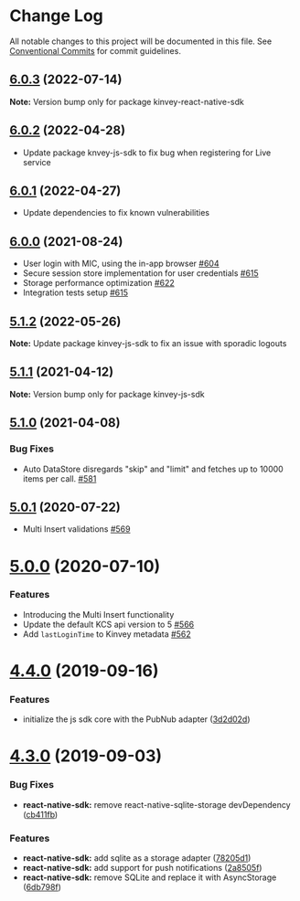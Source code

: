 # Change Log

All notable changes to this project will be documented in this file.
See [Conventional Commits](https://conventionalcommits.org) for commit guidelines.

## [6.0.3](https://github.com/Kinvey/js-sdk/compare/kinvey-react-native-sdk@6.0.2...kinvey-react-native-sdk@6.0.3) (2022-07-14)

**Note:** Version bump only for package kinvey-react-native-sdk





## [6.0.2](https://github.com/Kinvey/js-sdk/compare/kinvey-react-native-sdk@6.0.1...kinvey-react-native-sdk@6.0.2) (2022-04-28)

* Update package knvey-js-sdk to fix bug when registering for Live service





## [6.0.1](https://github.com/Kinvey/js-sdk/compare/kinvey-react-native-sdk@6.0.0...kinvey-react-native-sdk@6.0.1) (2022-04-27)

* Update dependencies to fix known vulnerabilities





## [6.0.0](https://github.com/Kinvey/js-sdk/compare/kinvey-react-native-sdk@5.1.1...kinvey-react-native-sdk@6.0.0) (2021-08-24)

- User login with MIC, using the in-app browser [#604](https://github.com/Kinvey/js-sdk/pull/604)
- Secure session store implementation for user credentials [#615](https://github.com/Kinvey/js-sdk/pull/615)
- Storage performance optimization [#622](https://github.com/Kinvey/js-sdk/pull/622)
- Integration tests setup [#615](https://github.com/Kinvey/js-sdk/pull/615)





## [5.1.2](https://github.com/Kinvey/js-sdk/compare/kinvey-react-native-sdk@5.1.1...kinvey-react-native-sdk@5.1.2) (2022-05-26)

**Note:** Update package kinvey-js-sdk to fix an issue with sporadic logouts





## [5.1.1](https://github.com/Kinvey/js-sdk/compare/kinvey-react-native-sdk@5.1.0...kinvey-react-native-sdk@5.1.1) (2021-04-12)

**Note:** Version bump only for package kinvey-js-sdk





## [5.1.0](https://github.com/Kinvey/js-sdk/compare/kinvey-react-native-sdk@5.0.1...kinvey-react-native-sdk@5.1.0) (2021-04-08)


### Bug Fixes

* Auto DataStore disregards "skip" and "limit" and fetches up to 10000 items per call. [#581](https://github.com/Kinvey/js-sdk/pull/581)





## [5.0.1](https://github.com/Kinvey/js-sdk/compare/kinvey-react-native-sdk@5.0.0...kinvey-react-native-sdk@5.0.1) (2020-07-22)

- Multi Insert validations [#569](https://github.com/Kinvey/js-sdk/pull/569)





# [5.0.0](https://github.com/Kinvey/js-sdk/compare/kinvey-react-native-sdk@4.2.5...kinvey-react-native-sdk@5.0.0) (2020-07-10)


### Features

* Introducing the Multi Insert functionality
* Update the default KCS api version to 5 [#566](https://github.com/Kinvey/js-sdk/pull/566)
* Add `lastLoginTime` to Kinvey metadata [#562](https://github.com/Kinvey/js-sdk/pull/562)





# [4.4.0](https://github.com/Kinvey/js-sdk/compare/kinvey-react-native-sdk@4.3.0...kinvey-react-native-sdk@4.4.0) (2019-09-16)


### Features

* initialize the js sdk core with the PubNub adapter ([3d2d02d](https://github.com/Kinvey/js-sdk/commit/3d2d02d))





# [4.3.0](https://github.com/Kinvey/js-sdk/compare/kinvey-react-native-sdk@4.2.3...kinvey-react-native-sdk@4.3.0) (2019-09-03)


### Bug Fixes

* **react-native-sdk:** remove react-native-sqlite-storage devDependency ([cb411fb](https://github.com/Kinvey/js-sdk/commit/cb411fb))


### Features

* **react-native-sdk:** add sqlite as a storage adapter ([78205d1](https://github.com/Kinvey/js-sdk/commit/78205d1))
* **react-native-sdk:** add support for push notifications ([2a8505f](https://github.com/Kinvey/js-sdk/commit/2a8505f))
* **react-native-sdk:** remove SQLite and replace it with AsyncStorage ([6db798f](https://github.com/Kinvey/js-sdk/commit/6db798f))
